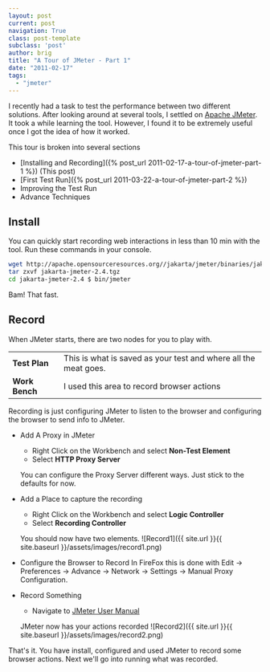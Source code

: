 ```yaml
---
layout: post
current: post
navigation: True
class: post-template
subclass: 'post'
author: brig
title: "A Tour of JMeter - Part 1"
date: "2011-02-17"
tags: 
  - "jmeter"
---
```


I recently had a task to test the performance between two different solutions. After looking around at several tools, I settled on [Apache JMeter](http://jakarta.apache.org/jmeter/). It took a while learning the tool. However, I found it to be extremely useful once I got the idea of how it worked.

This tour is broken into several sections

- [Installing and Recording]({% post_url 2011-02-17-a-tour-of-jmeter-part-1 %}) (This post)
- [First Test Run]({% post_url 2011-03-22-a-tour-of-jmeter-part-2 %})
- Improving the Test Run
- Advance Techniques

## Install

You can quickly start recording web interactions in less than 10 min with the tool. Run these commands in your console.

```bash
wget http://apache.opensourceresources.org//jakarta/jmeter/binaries/jakarta-jmeter-2.4.tgz 
tar zxvf jakarta-jmeter-2.4.tgz 
cd jakarta-jmeter-2.4 $ bin/jmeter
``` 

Bam! That fast.

## Record

When JMeter starts, there are two nodes for you to play with.

<table><tbody><tr><td><strong>Test Plan</strong></td><td>This is what is saved as your test and where all the meat goes.</td></tr><tr><td><strong>Work Bench</strong></td><td>I used this area to record browser actions</td></tr></tbody></table>

Recording is just configuring JMeter to listen to the browser and configuring the browser to send info to JMeter.

- Add A Proxy in JMeter
  - Right Click on the Workbench and select **Non-Test Element**
  - Select **HTTP Proxy Server**
  
  You can configure the Proxy Server different ways. Just stick to the defaults for now.
- Add a Place to capture the recording
  - Right Click on the Workbench and select **Logic Controller**
  - Select **Recording Controller**

  You should now have two elements. ![Record1]({{ site.url }}{{ site.baseurl }}/assets/images/record1.png)
- Configure the Browser to Record
  In FireFox this is done with Edit -> Preferences -> Advance -> Network -> Settings -> Manual Proxy Configuration.

- Record Something
  - Navigate to [JMeter User Manual](http://jakarta.apache.org/jmeter/usermanual/index.html)

  JMeter now has your actions recorded ![Record2]({{ site.url }}{{ site.baseurl }}/assets/images/record2.png)

That's it. You have install, configured and used JMeter to record some browser actions. Next we'll go into running what was recorded.
